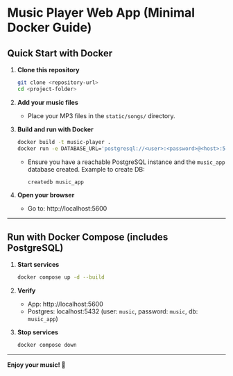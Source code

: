 # Music Player Web App (Minimal Docker Guide)

## Quick Start with Docker

1. **Clone this repository**
   ```bash
   git clone <repository-url>
   cd <project-folder>
   ```

2. **Add your music files**
   - Place your MP3 files in the `static/songs/` directory.

3. **Build and run with Docker**
   ```bash
   docker build -t music-player .
   docker run -e DATABASE_URL='postgresql://<user>:<password>@<host>:5432/music_app' -p 5600:5600 music-player
   ```
   - Ensure you have a reachable PostgreSQL instance and the `music_app` database created. Example to create DB:
     ```bash
     createdb music_app
     ```

4. **Open your browser**
   - Go to: http://localhost:5600

---

## Run with Docker Compose (includes PostgreSQL)

1. **Start services**
   ```bash
   docker compose up -d --build
   ```

2. **Verify**
   - App: http://localhost:5600
   - Postgres: localhost:5432 (user: `music`, password: `music`, db: `music_app`)

3. **Stop services**
   ```bash
   docker compose down
   ```

---

**Enjoy your music! 🎵**